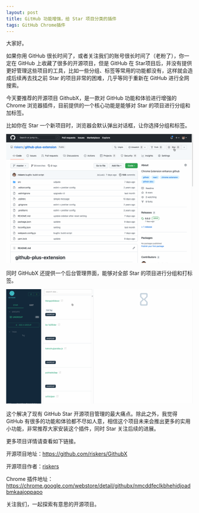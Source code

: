 ```yaml
---
layout: post
title: GitHub 功能增强，给 Star 项目分类的插件
tags: GitHub Chrome插件
---
```


大家好。

如果你用 GitHub 很长时间了，或者关注我们的账号很长时间了（老粉了），你一定在 GitHub 上收藏了很多的开源项目，但是 GitHub 在 Star项目后，并没有提供更好管理这些项目的工具，比如一些分组、标签等常用的功能都没有，这样就会造成后续再去找之前 Star 的项目非常的困难，几乎等同于重新在 GitHub 进行全网搜索。

今天要推荐的开源项目 GithubX，是一款对 GitHub 功能和体验进行增强的 Chrome 浏览器插件，目前提供的一个核心功能是能够对 Star 的项目进行分组和加标签。

比如你在 Star 一个新项目时，浏览器会默认弹出对话框，让你选择分组和标签。

![](https://raw.githubusercontent.com/ZhuPeng/pic/master/images/github_star_group_tag.gif)

同时 GitHubX 还提供一个后台管理界面，能够对全部 Star 的项目进行分组和打标签。

![](https://raw.githubusercontent.com/ZhuPeng/pic/master/images/github_star_admin.gif)

这个解决了现有 GitHub Star 开源项目管理的最大痛点。除此之外，我觉得 GitHub 有很多的功能和体验都不尽如人意，相信这个项目未来会推出更多的实用小功能，非常推荐大家安装这个插件，同时 Star 关注后续的进展。

更多项目详情请查看如下链接。

开源项目地址：https://github.com/riskers/GithubX

开源项目作者：[riskers](https://github.com/riskers)

Chrome 插件地址：https://chrome.google.com/webstore/detail/githubx/nmcddfeclkbhehidjoadbmkaajoppapo

关注我们，一起探索有意思的开源项目。
